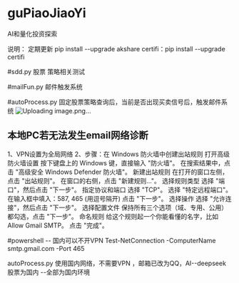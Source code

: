 # guPiaoJiaoYi
AI和量化投资探索

说明：
定期更新 
pip install --upgrade akshare
certifi：pip install --upgrade certifi


#sdd.py 股票 策略相关测试


#mailFun.py 邮件触发系统

#autoProcess.py 固定股票策略查询后，当前是否出现买卖信号后，触发邮件系统
![Uploading image.png…]()


## 本地PC若无法发生email网络诊断 
1、VPN设置为全局网络
2、步骤：在 Windows 防火墙中创建出站规则
打开高级防火墙设置
按下键盘上的 Windows 键，直接输入 "防火墙"。
在搜索结果中，点击 "高级安全 Windows Defender 防火墙"。
新建出站规则
在打开的窗口左侧，点击 "出站规则"。
在窗口的右侧，点击 "新建规则..."。
选择规则类型
选择 "端口"，然后点击 "下一步"。
指定协议和端口
选择 "TCP"。
选择 "特定远程端口"。
在输入框中填入：587, 465 (用逗号隔开)
点击 "下一步"。
选择操作
选择 "允许连接"，然后点击 "下一步"。
选择配置文件
保持所有三个选项（域、专用、公用）都勾选，点击 "下一步"。
命名规则
给这个规则起一个你能看懂的名字，比如 Allow Gmail SMTP。
点击 "完成"。

#powershell -- 国内可以不开VPN
Test-NetConnection -ComputerName smtp.gmail.com -Port 465


autoProcess.py 使用国内网络，不需要VPN ，邮箱已改为QQ，AI--deepseek 股票为国内  --全部为国内环境